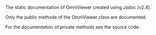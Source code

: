The static documentation of OmniViewer created using Jsdoc (v2.4).

Only the public methods of the OmniViewer class are documented.

For the documentation of private methods see the source code. 